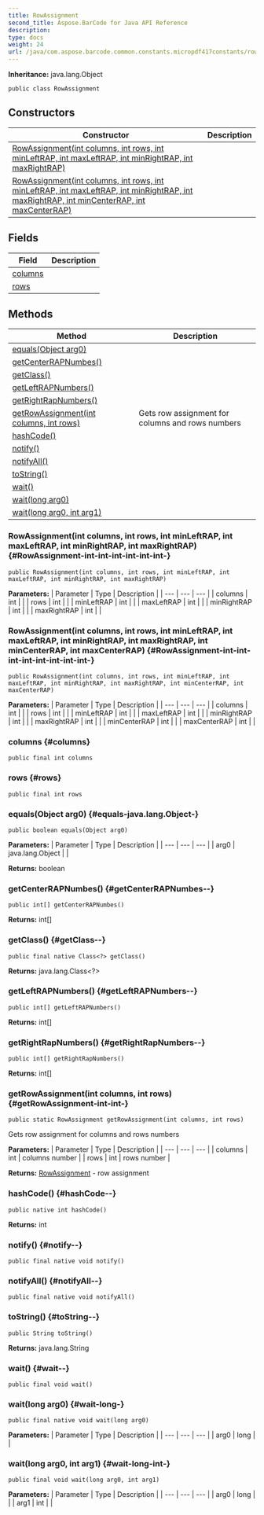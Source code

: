 ```yaml
---
title: RowAssignment
second_title: Aspose.BarCode for Java API Reference
description: 
type: docs
weight: 24
url: /java/com.aspose.barcode.common.constants.micropdf417constants/rowassignment/
---
```

**Inheritance:**
java.lang.Object
```
public class RowAssignment
```
## Constructors

| Constructor | Description |
| --- | --- |
| [RowAssignment(int columns, int rows, int minLeftRAP, int maxLeftRAP, int minRightRAP, int maxRightRAP)](#RowAssignment-int-int-int-int-int-int-) |  |
| [RowAssignment(int columns, int rows, int minLeftRAP, int maxLeftRAP, int minRightRAP, int maxRightRAP, int minCenterRAP, int maxCenterRAP)](#RowAssignment-int-int-int-int-int-int-int-int-) |  |
## Fields

| Field | Description |
| --- | --- |
| [columns](#columns) |  |
| [rows](#rows) |  |
## Methods

| Method | Description |
| --- | --- |
| [equals(Object arg0)](#equals-java.lang.Object-) |  |
| [getCenterRAPNumbes()](#getCenterRAPNumbes--) |  |
| [getClass()](#getClass--) |  |
| [getLeftRAPNumbers()](#getLeftRAPNumbers--) |  |
| [getRightRapNumbers()](#getRightRapNumbers--) |  |
| [getRowAssignment(int columns, int rows)](#getRowAssignment-int-int-) | Gets row assignment for columns and rows numbers |
| [hashCode()](#hashCode--) |  |
| [notify()](#notify--) |  |
| [notifyAll()](#notifyAll--) |  |
| [toString()](#toString--) |  |
| [wait()](#wait--) |  |
| [wait(long arg0)](#wait-long-) |  |
| [wait(long arg0, int arg1)](#wait-long-int-) |  |
### RowAssignment(int columns, int rows, int minLeftRAP, int maxLeftRAP, int minRightRAP, int maxRightRAP) {#RowAssignment-int-int-int-int-int-int-}
```
public RowAssignment(int columns, int rows, int minLeftRAP, int maxLeftRAP, int minRightRAP, int maxRightRAP)
```


**Parameters:**
| Parameter | Type | Description |
| --- | --- | --- |
| columns | int |  |
| rows | int |  |
| minLeftRAP | int |  |
| maxLeftRAP | int |  |
| minRightRAP | int |  |
| maxRightRAP | int |  |

### RowAssignment(int columns, int rows, int minLeftRAP, int maxLeftRAP, int minRightRAP, int maxRightRAP, int minCenterRAP, int maxCenterRAP) {#RowAssignment-int-int-int-int-int-int-int-int-}
```
public RowAssignment(int columns, int rows, int minLeftRAP, int maxLeftRAP, int minRightRAP, int maxRightRAP, int minCenterRAP, int maxCenterRAP)
```


**Parameters:**
| Parameter | Type | Description |
| --- | --- | --- |
| columns | int |  |
| rows | int |  |
| minLeftRAP | int |  |
| maxLeftRAP | int |  |
| minRightRAP | int |  |
| maxRightRAP | int |  |
| minCenterRAP | int |  |
| maxCenterRAP | int |  |

### columns {#columns}
```
public final int columns
```


### rows {#rows}
```
public final int rows
```


### equals(Object arg0) {#equals-java.lang.Object-}
```
public boolean equals(Object arg0)
```




**Parameters:**
| Parameter | Type | Description |
| --- | --- | --- |
| arg0 | java.lang.Object |  |

**Returns:**
boolean
### getCenterRAPNumbes() {#getCenterRAPNumbes--}
```
public int[] getCenterRAPNumbes()
```




**Returns:**
int[]
### getClass() {#getClass--}
```
public final native Class<?> getClass()
```




**Returns:**
java.lang.Class<?>
### getLeftRAPNumbers() {#getLeftRAPNumbers--}
```
public int[] getLeftRAPNumbers()
```




**Returns:**
int[]
### getRightRapNumbers() {#getRightRapNumbers--}
```
public int[] getRightRapNumbers()
```




**Returns:**
int[]
### getRowAssignment(int columns, int rows) {#getRowAssignment-int-int-}
```
public static RowAssignment getRowAssignment(int columns, int rows)
```


Gets row assignment for columns and rows numbers

**Parameters:**
| Parameter | Type | Description |
| --- | --- | --- |
| columns | int | columns number |
| rows | int | rows number |

**Returns:**
[RowAssignment](../../com.aspose.barcode.common.constants.micropdf417constants/rowassignment) - row assignment
### hashCode() {#hashCode--}
```
public native int hashCode()
```




**Returns:**
int
### notify() {#notify--}
```
public final native void notify()
```




### notifyAll() {#notifyAll--}
```
public final native void notifyAll()
```




### toString() {#toString--}
```
public String toString()
```




**Returns:**
java.lang.String
### wait() {#wait--}
```
public final void wait()
```




### wait(long arg0) {#wait-long-}
```
public final native void wait(long arg0)
```




**Parameters:**
| Parameter | Type | Description |
| --- | --- | --- |
| arg0 | long |  |

### wait(long arg0, int arg1) {#wait-long-int-}
```
public final void wait(long arg0, int arg1)
```




**Parameters:**
| Parameter | Type | Description |
| --- | --- | --- |
| arg0 | long |  |
| arg1 | int |  |

